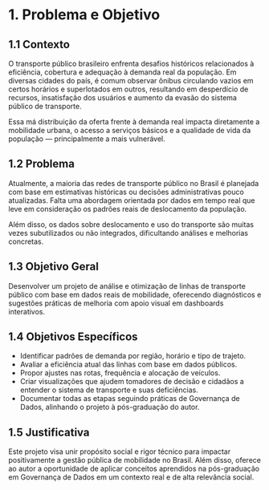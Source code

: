# 1. Problema e Objetivo

## 1.1 Contexto

O transporte público brasileiro enfrenta desafios históricos relacionados à eficiência, cobertura e adequação à demanda real da população. Em diversas cidades do país, é comum observar ônibus circulando vazios em certos horários e superlotados em outros, resultando em desperdício de recursos, insatisfação dos usuários e aumento da evasão do sistema público de transporte.

Essa má distribuição da oferta frente à demanda real impacta diretamente a mobilidade urbana, o acesso a serviços básicos e a qualidade de vida da população — principalmente a mais vulnerável.

## 1.2 Problema

Atualmente, a maioria das redes de transporte público no Brasil é planejada com base em estimativas históricas ou decisões administrativas pouco atualizadas. Falta uma abordagem orientada por dados em tempo real que leve em consideração os padrões reais de deslocamento da população.

Além disso, os dados sobre deslocamento e uso do transporte são muitas vezes subutilizados ou não integrados, dificultando análises e melhorias concretas.

## 1.3 Objetivo Geral

Desenvolver um projeto de análise e otimização de linhas de transporte público com base em dados reais de mobilidade, oferecendo diagnósticos e sugestões práticas de melhoria com apoio visual em dashboards interativos.

## 1.4 Objetivos Específicos

- Identificar padrões de demanda por região, horário e tipo de trajeto.
- Avaliar a eficiência atual das linhas com base em dados públicos.
- Propor ajustes nas rotas, frequência e alocação de veículos.
- Criar visualizações que ajudem tomadores de decisão e cidadãos a entender o sistema de transporte e suas deficiências.
- Documentar todas as etapas seguindo práticas de Governança de Dados, alinhando o projeto à pós-graduação do autor.

## 1.5 Justificativa

Este projeto visa unir propósito social e rigor técnico para impactar positivamente a gestão pública de mobilidade no Brasil. Além disso, oferece ao autor a oportunidade de aplicar conceitos aprendidos na pós-graduação em Governança de Dados em um contexto real e de alta relevância social.
